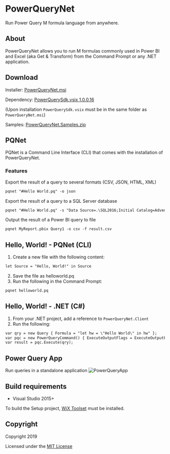 # PowerQueryNet
Run Power Query M formula language from anywhere.

## About
PowerQueryNet allows you to run M formulas commonly used in Power BI and Excel (aka Get & Transform) from the Command Prompt or any .NET application.

## Download

Installer: [PowerQueryNet.msi](https://github.com/gsimardnet/PowerQueryNet/releases/latest/download/PowerQueryNet.msi)

Dependency: [PowerQuerySdk.vsix 1.0.0.16](http://dakahn.gallery.vsassets.io/_apis/public/gallery/publisher/dakahn/extension/powerquerysdk/1.0.0.16/assetbyname/PowerQuerySdk.vsix) 

(Upon installation `PowerQuerySdk.vsix` must be in the same folder as `PowerQueryNet.msi`)

Samples: [PowerQueryNet.Samples.zip](https://github.com/gsimardnet/PowerQueryNet/releases/download/v1.1.2/PowerQueryNet.Samples.zip)

## PQNet 

PQNet is a Command Line Interface (CLI) that comes with the installation of PowerQueryNet.

### Features

Export the result of a query to several formats (CSV, JSON, HTML, XML)
```txt
pqnet "#Hello World.pq" -o json
```

Export the result of a query to a SQL Server database
```txt
pqnet "#Hello World.pq" -s "Data Source=.\SQL2016;Initial Catalog=AdventureWorks2012;Integrated Security=SSPI" -t "dbo.HelloWorld"
```

Output the result of a Power BI query to file
```txt
pqnet MyReport.pbix Query1 -o csv -f result.csv
```

## Hello, World! - PQNet (CLI)

1. Create a new file with the following content:
```txt
let Source = "Hello, World!" in Source
```
2. Save the file as helloworld.pq
3. Run the following in the Command Prompt:
```txt
pqnet helloworld.pq
```

## Hello, World! - .NET (C#)

1. From your .NET project, add a reference to `PowerQueryNet.Client`
2. Run the following:
```txt
var qry = new Query { Formula = "let hw = \"Hello World\" in hw" };
var pqc = new PowerQueryCommand() { ExecuteOutputFlags = ExecuteOutputFlags.Csv };
var result = pqc.Execute(qry);
```
## Power Query App
Run queries in a standalone application
![PowerQueryApp](Samples/PowerQueryApp/PowerQueryApp.png "Power Query App")

## Build requirements

* Visual Studio 2015+

To build the Setup project, [WiX Toolset](http://wixtoolset.org/releases/) must be installed.

## Copyright

Copyright 2019

Licensed under the [MIT License](LICENSE)
